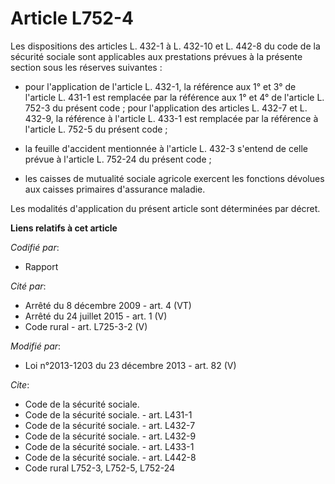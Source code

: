 # Article L752-4

Les dispositions des articles L. 432-1 à L. 432-10 et L. 442-8 du code de la sécurité sociale sont applicables aux
prestations prévues à la présente section sous les réserves suivantes :

- pour l'application de l'article L. 432-1, la référence aux 1° et 3° de l'article L. 431-1 est remplacée par la référence
aux 1° et 4° de l'article L. 752-3 du présent code ; pour l'application des articles L. 432-7 et L. 432-9, la référence à
l'article L. 433-1 est remplacée par la référence à l'article L. 752-5 du présent code ;

- la feuille d'accident mentionnée à l'article L. 432-3 s'entend de celle prévue à l'article L. 752-24 du présent code ;

- les caisses de mutualité sociale agricole  exercent les fonctions dévolues aux caisses primaires d'assurance maladie.

Les modalités d'application du présent article sont déterminées par décret.

**Liens relatifs à cet article**

_Codifié par_:

  - Rapport

_Cité par_:

  - Arrêté du 8 décembre 2009 - art. 4 (VT)
  - Arrêté du 24 juillet 2015 - art. 1 (V)
  - Code rural - art. L725-3-2 (V)

_Modifié par_:

  - Loi n°2013-1203 du 23 décembre 2013 - art. 82 (V)

_Cite_:

  - Code de la sécurité sociale.
  - Code de la sécurité sociale. - art. L431-1
  - Code de la sécurité sociale. - art. L432-7
  - Code de la sécurité sociale. - art. L432-9
  - Code de la sécurité sociale. - art. L433-1
  - Code de la sécurité sociale. - art. L442-8
  - Code rural L752-3, L752-5, L752-24
